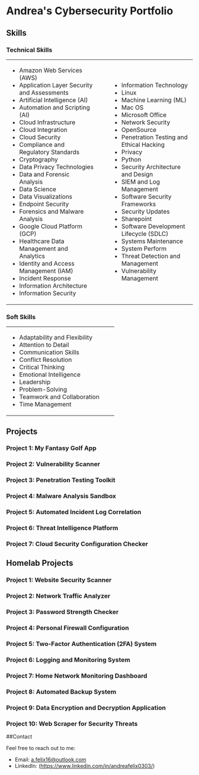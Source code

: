 # Andrea's Cybersecurity Portfolio

## Skills

### Technical Skills
<table>
  <tr>
    <td style="padding-right: 40px;">
      <ul>
        <li>Amazon Web Services (AWS)</li>
        <li>Application Layer Security and Assessments</li>
        <li>Artificial Intelligence (AI)</li>
        <li>Automation and Scripting (AI)</li>
        <li>Cloud Infrastructure</li>
        <li>Cloud Integration</li>
        <li>Cloud Security</li>  
        <li>Compliance and Regulatory Standards</li>  
        <li>Cryptography</li>  
        <li>Data Privacy Technologies</li>
        <li>Data and Forensic Analysis</li>
        <li>Data Science</li>
        <li>Data Visualizations</li>
        <li>Endpoint Security</li>  
        <li>Forensics and Malware Analysis</li>  
        <li>Google Cloud Platform (GCP)</li>
        <li>Healthcare Data Management and Analytics</li>
        <li>Identity and Access Management (IAM)</li>
        <li>Incident Response</li>
        <li>Information Architecture</li>
        <li>Information Security</li>
      </ul>
    </td>
    <td>
      <ul>
        <li>Information Technology</li>
        <li>Linux</li>
        <li>Machine Learning (ML)</li>
        <li>Mac OS</li>
        <li>Microsoft Office</li>
        <li>Network Security</li>
        <li>OpenSource</li>
        <li>Penetration Testing and Ethical Hacking</li>  
        <li>Privacy</li>
        <li>Python</li>
        <li>Security Architecture and Design</li>  
        <li>SIEM and Log Management</li>  
        <li>Software Security Frameworks</li>
        <li>Security Updates</li>
        <li>Sharepoint</li>
        <li>Software Development Lifecycle (SDLC)</li>
        <li>Systems Maintenance</li>
        <li>System Perform</li>  
        <li>Threat Detection and Management</li>  
        <li>Vulnerability Management</li>
      </ul>
    </td>
  </tr>
</table>

### Soft Skills
<table>
  <tr>
    <td style="padding-right: 40px;">
      <ul>
      <li>Adaptability and Flexibility</li>
      <li>Attention to Detail</li>
      <li>Communication Skills</li>
      <li>Conflict Resolution</li>
      <li>Critical Thinking</li>
      <li>Emotional Intelligence</li>
      <li>Leadership</li>
      <li>Problem-Solving</li>
      <li>Teamwork and Collaboration</li>
      <li>Time Management</li>
    </ul>
   </td>
 </tr>
</table>

## Projects

### Project 1: My Fantasy Golf App
### Project 2: Vulnerability Scanner
### Project 3: Penetration Testing Toolkit
### Project 4: Malware Analysis Sandbox
### Project 5: Automated Incident Log Correlation
### Project 6: Threat Intelligence Platform
### Project 7: Cloud Security Configuration Checker

## Homelab Projects

### Project 1: Website Security Scanner
### Project 2: Network Traffic Analyzer
### Project 3: Password Strength Checker
### Project 4: Personal Firewall Configuration
### Project 5: Two-Factor Authentication (2FA) System
### Project 6: Logging and Monitoring System
### Project 7: Home Network Monitoring Dashboard
### Project 8: Automated Backup System
### Project 9: Data Encryption and Decryption Application
### Project 10: Web Scraper for Security Threats


##Contact

Feel free to reach out to me:
- Email: a.felix16@outlook.com
- LinkedIn: (https://www.linkedin.com/in/andreafelix0303/)
